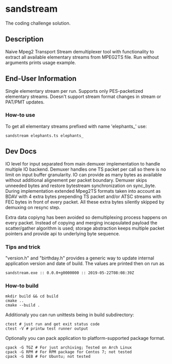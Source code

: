# sandstream

The coding challenge solution.

## Description

Naive Mpeg2 Transport Stream demultiplexer tool with functionality to extract all available elementary streams from MPEG2TS file.
Run without arguments prints usage example.

## End-User Information

Single elementary stream per run. Supports only PES-packetized elementary streams. Doesn't support stream format changes in stream or PAT/PMT updates.

### How-to use

To get all elementary streams prefixed with name 'elephants_' use:
    
    sandstream elephants.ts elephants_


## Dev Docs 

 IO level for input separated from main demuxer implementation to handle multiple IO backend. Demuxer handles one TS packet per call so there is no limit on input buffer granularity.
 IO can provide as many bytes as available without additional alignement per packet boundary.
 Demuxer skips unneeded bytes and restore bytestream synchronization on sync_byte. During implementation extended Mpeg2TS formats taken into account as BDAV with 4 extra
 bytes prepending TS packet and/or  ATSC streams with FEC bytes in front of every packet. All these extra bytes silently skipped by demuxing on resync step.
 
 Extra data copiyng has been avoided so demultiplexing process happens on every packet. Instead of copying and merging incapsulated payload the scatter/gather algorithm is used;
 storage abstraction keeps multiple packet pointers and provide api to underlying byte sequence.

 ### Tips and trick
 "version.h" and "birthday.h" provides a generic way to update internal application version and date of build. The values are printed then on run as 
    
    sandstream.exe :: 0.0.0+g0000000 :: 2019-05-22T08:08:39Z
   
### How-to build

    mkdir build && cd build
    cmake ..
    cmake --build .

Additionaly you can run unittests being in build subdirectory:

    ctest # just run and get exit status code
    ctest -V # printы test runner output

Optionally you can pack application to platform-supported package format.
    
    cpack -G TGZ # For just archiving; Tested on Arch Linux
    cpack -G RPM # For RPM package for Centos 7; not tested
    cpack -G DEB # For Ubuntu; not tested



